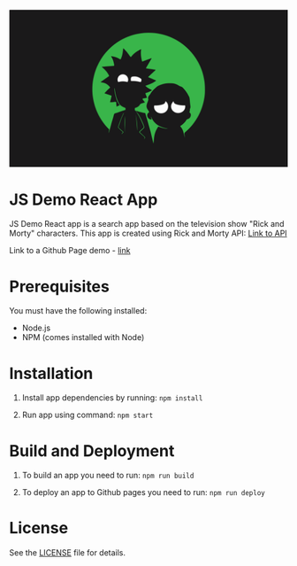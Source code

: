 ![App_Logo](src/img/rick-morty-logo.png)

# JS Demo React App
JS Demo React app is a search app based on the television show "Rick and Morty" characters.
This app is created using Rick and Morty API: [Link to API](https://rickandmortyapi.com/)

Link to a Github Page demo - [link](https://amg28.github.io/js-demo-react-app/)

# Prerequisites
You must have the following installed:

* Node.js
* NPM (comes installed with Node)

# Installation
1. Install app dependencies by running:
`npm install`

2. Run app using command:
`npm start`

# Build and Deployment
1. To build an app you need to run:
`npm run build`

2. To deploy an app to Github pages you need to run:
`npm run deploy`

# License
See the [LICENSE](/LICENSE.md) file for details.
